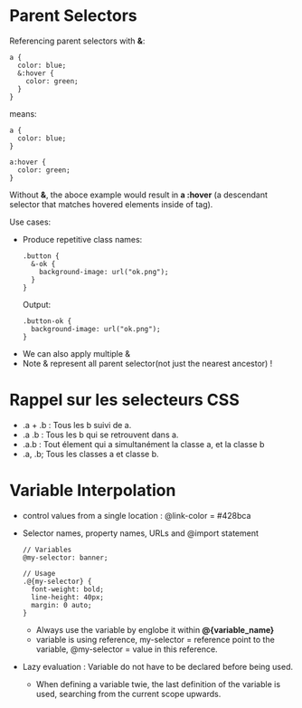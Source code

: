 # Parent Selectors
Referencing parent selectors with __&__:
````
a {
  color: blue;
  &:hover {
    color: green;
  }
}
````
means:
````
a {
  color: blue;
}

a:hover {
  color: green;
}
````

Without __&__, the aboce example would result in __a :hover__ (a descendant selector that matches hovered elements inside of <a> tag).

Use cases:
- Produce repetitive class names:
    ````
    .button {
      &-ok {
        background-image: url("ok.png");
      }
    }
    ````
    Output:
    ````
    .button-ok {
      background-image: url("ok.png");
    }
    ````
- We can also apply multiple &
- Note & represent all parent selector(not just the nearest ancestor) !

# Rappel sur les selecteurs CSS
- .a + .b : Tous les b suivi de a.
- .a .b : Tous les b qui se retrouvent dans a.
- .a.b : Tout élement qui a simultanément la classe a, et la classe b
- .a, .b; Tous les classes a et classe b.

# Variable Interpolation
- control values from a single location : @link-color = #428bca
- Selector names, property names, URLs and @import statement
    ````
    // Variables
    @my-selector: banner;
    
    // Usage
    .@{my-selector} {
      font-weight: bold;
      line-height: 40px;
      margin: 0 auto;
    }
    ````
    - Always use the variable by englobe it within __@{variable_name}__
    - variable is using reference,  my-selector = reference point to the variable, @my-selector = value in this reference.

- Lazy evaluation : Variable do not have to be declared before being used.
    - When defining a variable twie, the last definition of the variable is used, searching from the current scope upwards.


